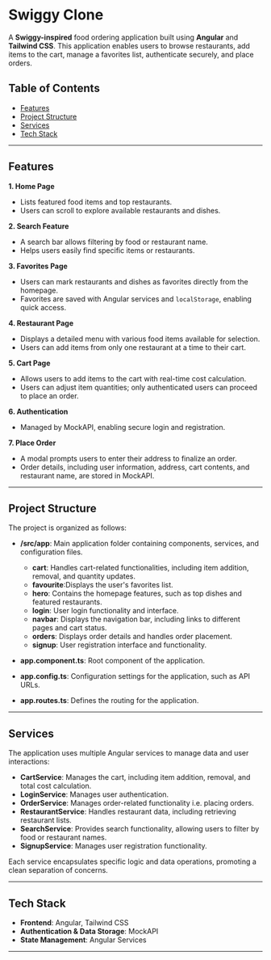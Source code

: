 # Swiggy Clone

A **Swiggy-inspired** food ordering application built using **Angular** and **Tailwind CSS**. This application enables users to browse restaurants, add items to the cart, manage a favorites list, authenticate securely, and place orders.

## Table of Contents
- [Features](#features)
- [Project Structure](#project-structure)
- [Services](#services)
- [Tech Stack](#tech-stack)

---

## Features

**1. Home Page**
- Lists featured food items and top restaurants.
- Users can scroll to explore available restaurants and dishes.

**2. Search Feature**
- A search bar allows filtering by food or restaurant name.
- Helps users easily find specific items or restaurants.

**3. Favorites Page**
- Users can mark restaurants and dishes as favorites directly from the homepage.
- Favorites are saved with Angular services and `localStorage`, enabling quick access.

**4. Restaurant Page**
- Displays a detailed menu with various food items available for selection.
- Users can add items from only one restaurant at a time to their cart.

**5. Cart Page**
- Allows users to add items to the cart with real-time cost calculation.
- Users can adjust item quantities; only authenticated users can proceed to place an order.

**6. Authentication**
- Managed by MockAPI, enabling secure login and registration.

**7. Place Order**
- A modal prompts users to enter their address to finalize an order.
- Order details, including user information, address, cart contents, and restaurant name, are stored in MockAPI.

---

## Project Structure

The project is organized as follows:

- **/src/app**: Main application folder containing components, services, and configuration files.
  - **cart**: Handles cart-related functionalities, including item addition, removal, and quantity updates.
  - **favourite**:Displays the user's favorites list.
  - **hero**: Contains the homepage features, such as top dishes and featured restaurants.
  - **login**: User login functionality and interface.
  - **navbar**: Displays the navigation bar, including links to different pages and cart status.
  - **orders**: Displays order details and handles order placement.
  - **signup**: User registration interface and functionality.

- **app.component.ts**: Root component of the application.
- **app.config.ts**: Configuration settings for the application, such as API URLs.
- **app.routes.ts**: Defines the routing for the application.

---

## Services

The application uses multiple Angular services to manage data and user interactions:

- **CartService**: Manages the cart, including item addition, removal, and total cost calculation.
- **LoginService**: Manages user authentication.
- **OrderService**: Manages order-related functionality i.e. placing orders.
- **RestaurantService**: Handles restaurant data, including retrieving restaurant lists.
- **SearchService**: Provides search functionality, allowing users to filter by food or restaurant names.
- **SignupService**: Manages user registration functionality.

Each service encapsulates specific logic and data operations, promoting a clean separation of concerns.

---

## Tech Stack

- **Frontend**: Angular, Tailwind CSS
- **Authentication & Data Storage**: MockAPI
- **State Management**: Angular Services

---



